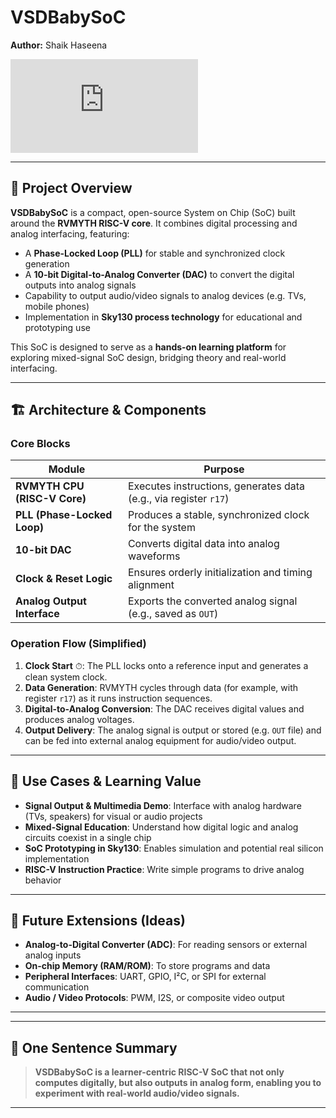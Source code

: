 # VSDBabySoC

**Author:** Shaik Haseena

![RISC-V Architecture](https://exoxjvzws.blob.core.windows.net/mpu1oxlary/risc-v-architecture-block-diagram.html)  

---

## 🧠 Project Overview

**VSDBabySoC** is a compact, open-source System on Chip (SoC) built around the **RVMYTH RISC-V core**. It combines digital processing and analog interfacing, featuring:

- A **Phase-Locked Loop (PLL)** for stable and synchronized clock generation  
- A **10-bit Digital-to-Analog Converter (DAC)** to convert the digital outputs into analog signals  
- Capability to output audio/video signals to analog devices (e.g. TVs, mobile phones)  
- Implementation in **Sky130 process technology** for educational and prototyping use  

This SoC is designed to serve as a **hands-on learning platform** for exploring mixed-signal SoC design, bridging theory and real-world interfacing.

---

## 🏗️ Architecture & Components

### Core Blocks

| Module | Purpose |
|---|---|
| **RVMYTH CPU (RISC-V Core)** | Executes instructions, generates data (e.g., via register `r17`) |
| **PLL (Phase-Locked Loop)** | Produces a stable, synchronized clock for the system |
| **10-bit DAC** | Converts digital data into analog waveforms |
| **Clock & Reset Logic** | Ensures orderly initialization and timing alignment |
| **Analog Output Interface** | Exports the converted analog signal (e.g., saved as `OUT`) |

### Operation Flow (Simplified)

1. **Clock Start** ⏱: The PLL locks onto a reference input and generates a clean system clock.  
2. **Data Generation**: RVMYTH cycles through data (for example, with register `r17`) as it runs instruction sequences.  
3. **Digital-to-Analog Conversion**: The DAC receives digital values and produces analog voltages.  
4. **Output Delivery**: The analog signal is output or stored (e.g. `OUT` file) and can be fed into external analog equipment for audio/video output.

---

## 🎯 Use Cases & Learning Value

- **Signal Output & Multimedia Demo**: Interface with analog hardware (TVs, speakers) for visual or audio projects  
- **Mixed-Signal Education**: Understand how digital logic and analog circuits coexist in a single chip  
- **SoC Prototyping in Sky130**: Enables simulation and potential real silicon implementation  
- **RISC-V Instruction Practice**: Write simple programs to drive analog behavior  

---

## 🔭 Future Extensions (Ideas)

- **Analog-to-Digital Converter (ADC)**: For reading sensors or external analog inputs  
- **On-chip Memory (RAM/ROM)**: To store programs and data  
- **Peripheral Interfaces**: UART, GPIO, I²C, or SPI for external communication  
- **Audio / Video Protocols**: PWM, I2S, or composite video output  

---

---

## 📌 One Sentence Summary

> **VSDBabySoC is a learner-centric RISC-V SoC that not only computes digitally, but also outputs in analog form, enabling you to experiment with real-world audio/video signals.**

---

